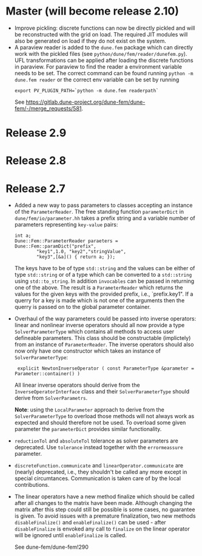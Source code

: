 # Master (will become release 2.10)

- Improve pickling: discrete functions can now be directly pickled and will
  be reconstructed with the grid on load. The required JIT modules will also be
  generated on load if they do not exist on the system.
- A paraview reader is added to the `dune.fem` package which can directly work
  with the pickled files (see `python/dune/fem/reader/dunefem.py`). UFL transformations
  can be applied after loading the discrete functions in paraview.
  For paraview to find the reader a environment variable needs to be set.
  The correct command can be found running `python -m dune.fem reader` or
  the correct env variable can be set by running
  ```
  export PV_PLUGIN_PATH=`python -m dune.fem readerpath`
  ```
  See https://gitlab.dune-project.org/dune-fem/dune-fem/-/merge_requests/581.


# Release 2.9

# Release 2.8

# Release 2.7

-  Added a new way to pass parameters to classes accepting an instance of
   the `ParameterReader`. The free standing function `parameterDict` in
   `dune/fem/io/parameter.hh` takes a prefix string and a variable number
   of parameters representing `key-value` pairs:
   ```
   int a;
   Dune::Fem::ParameterReader paraeters = Dune::Fem::paramDict("prefix",
           "key1",1.0, "key2","stringValue",
           "key3",[&a]() { return a; });
   ```
   The keys have to be of type `std::string` and the values can be either
   of type `std::string` or of a type which can be converted to a `std::string`
   using `std::to_string`. In addition `invocables` can be passed in
   returning one of the above. The result is a `ParameterReader` which
   returns the values for the given keys with the provided prefix, i.e.,
   `prefix.key1". If a querry for a key is made which is not one of the
   arguments then the querry is passed on to the global parameter
   container.

-  Overhaul of the way parameters could be passed into inverse operators:
   linear and nonlinear inverse operators should all now provide a type
   `SolverParameterType` which contains all methods to access user
   defineable parameters. This class should be constructable (implictely)
   from an instance of `ParameterReader`. The inverse operators
   should also now only have one constructor
   which takes an instance of `SolverParameterType`:
   ```
    explicit NewtonInverseOperator ( const ParameterType &parameter = Parameter::container() )
   ```
   All linear inverse operators should derive from the
   `InverseOperatorInterface` class and their `SolverParameterType` should
   derive from `SolverParametrs`.

   __Note__: using the `LocalParameter` approach to derive from the
   `SolverParameterType` to overload those methods will not always work as expected
   and should therefore not be used. To overload some given parameter the
   `parameterDict` provides similar functionality.

-  `reductionTol` and `absoluteTol` tolerance as solver parameters are
   deprecated. Use `tolerance` instead together with the `errormeassure`
   parameter.

-  `discreteFunction.communicate` and `linearOperator.communicate` are
   (nearly) deprecated, i.e., they shouldn't be called any more except in
   special circumtances.  Communication is taken care of by the local contributions.

-  The linear operators have a new method finalize which should be called
   after all changes to the matrix have been made. Although changing the
   matrix after this step could still be possible is some cases,
   no guarantee is given. To avoid issues with a premature finalization,
   two new methods `disableFinalize()` and `enableFinalize()` can be used -
   after `disableFinalize` is envoked any call to `finalize` on the linear
   operator will be ignored until `enableFinalize` is called.

    See dune-fem/dune-fem!290
